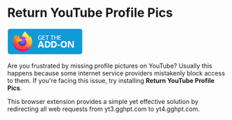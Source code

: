 # Return YouTube Profile Pics

[![Get the add-on for Firefox](meta/get-button-firefox.png)](https://addons.mozilla.org/en-US/firefox/addon/return-youtube-profile-pics/)

Are you frustrated by missing profile pictures on YouTube? Usually this happens because some internet service providers mistakenly block access to them. If you're facing this issue, try installing <strong>Return YouTube Profile Pics</strong>.

This browser extension provides a simple yet effective solution by redirecting all web requests from yt3.gghpt.com to yt4.gghpt.com.
